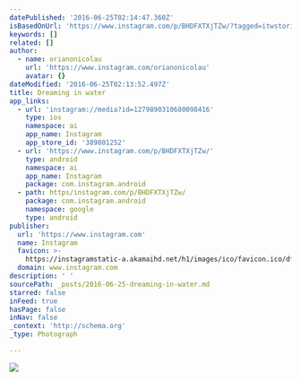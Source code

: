 ```yaml
---
datePublished: '2016-06-25T02:14:47.360Z'
isBasedOnUrl: 'https://www.instagram.com/p/BHDFXTXjTZw/?tagged=itwstories'
keywords: []
related: []
author:
  - name: orianonicolau
    url: 'https://www.instagram.com/orianonicolau'
    avatar: {}
dateModified: '2016-06-25T02:13:52.497Z'
title: Dreaming in water
app_links:
  - url: 'instagram://media?id=1279890310680098416'
    type: ios
    namespace: ai
    app_name: Instagram
    app_store_id: '389801252'
  - url: 'https://www.instagram.com/p/BHDFXTXjTZw/'
    type: android
    namespace: ai
    app_name: Instagram
    package: com.instagram.android
  - path: https/instagram.com/p/BHDFXTXjTZw/
    package: com.instagram.android
    namespace: google
    type: android
publisher:
  url: 'https://www.instagram.com'
  name: Instagram
  favicon: >-
    https://instagramstatic-a.akamaihd.net/h1/images/ico/favicon.ico/dfa85bb1fd63.ico
  domain: www.instagram.com
description: ' '
sourcePath: _posts/2016-06-25-dreaming-in-water.md
starred: false
inFeed: true
hasPage: false
inNav: false
_context: 'http://schema.org'
_type: Photograph

---
```

![  ](https://imgflo.herokuapp.com/graph/vahj1ThiexotieMo/4d948ff181601bb153d4d0b5e9a78b0e/noop.jpg?input=https%3A%2F%2Fscontent.cdninstagram.com%2Ft51.2885-15%2Fs640x640%2Fsh0.08%2Fe35%2F13534153_1058674994221350_1715465618_n.jpg%3Fig_cache_key%3DMTI3OTg5MDMxMDY4MDA5ODQxNg%253D%253D.2)